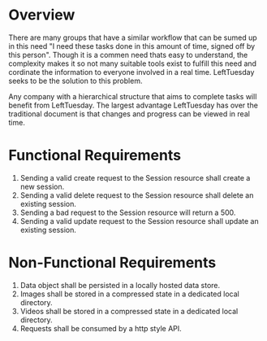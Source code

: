 # Overview

There are many groups that have a similar workflow that can be sumed up in this need "I need these tasks done in this amount of time, signed off by this person". Though it is a commen need thats easy to understand, the complexity makes it so not many suitable tools exist to fulfill this need and cordinate the information to everyone involved in a real time. LeftTuesday seeks to be the solution to this problem.

Any company with a hierarchical structure that aims to complete tasks will benefit from LeftTuesday. The largest advantage LeftTuesday has over the traditional document is that changes and progress can be viewed in real time.

# Functional Requirements

1. Sending a valid create request to the Session resource shall create a new session.
2. Sending a valid delete request to the Session resource shall delete an existing session.
3. Sending a bad request to the Session resource will return a 500.
4. Sending a valid update request to the Session resource shall update an existing session.

# Non-Functional Requirements

1. Data object shall be persisted in a locally hosted data store.
2. Images shall be stored in a compressed state in a dedicated local directory.
3. Videos shall be stored in a compressed state in a dedicated local directory.
4. Requests shall be consumed by a http style API.
